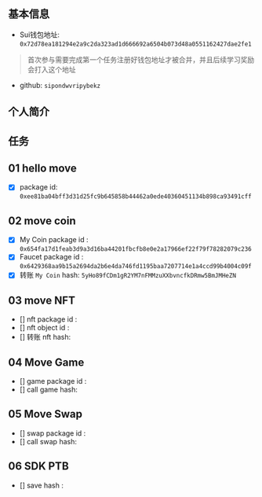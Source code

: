 ## 基本信息
- Sui钱包地址: `0x72d78ea181294e2a9c2da323ad1d666692a6504b073d48a0551162427dae2fe1`
> 首次参与需要完成第一个任务注册好钱包地址才被合并，并且后续学习奖励会打入这个地址
- github: `sipondwvripybekz`

## 个人简介

## 任务

##   01 hello move  
- [x] package id: `0xee81ba04bff3d31d25fc9b645858b44462a0ede40360451134b898ca93491cff`

##   02 move coin
- [x] My Coin package id : `0x654fa17d1feab3d9a3d16ba44201fbcfb8e0e2a17966ef22f79f78282079c236`
- [x] Faucet package id : `0x6429368aa9b15a2694da2b6e4da746fd1195baa7207714e1a4ccd99b4004c09f`
- [x] 转账 `My Coin` hash: `5yHo89fCDm1gR2YM7nFMMzuXXbvncfkDRmw5BmJMHeZN`

##   03 move NFT
- [] nft package id :
- [] nft object id : 
- [] 转账 nft  hash:

##   04 Move Game
- [] game package id :
- [] call game hash:

##   05 Move Swap
- [] swap package id :
- [] call swap hash:

##   06 SDK PTB
- [] save hash :
